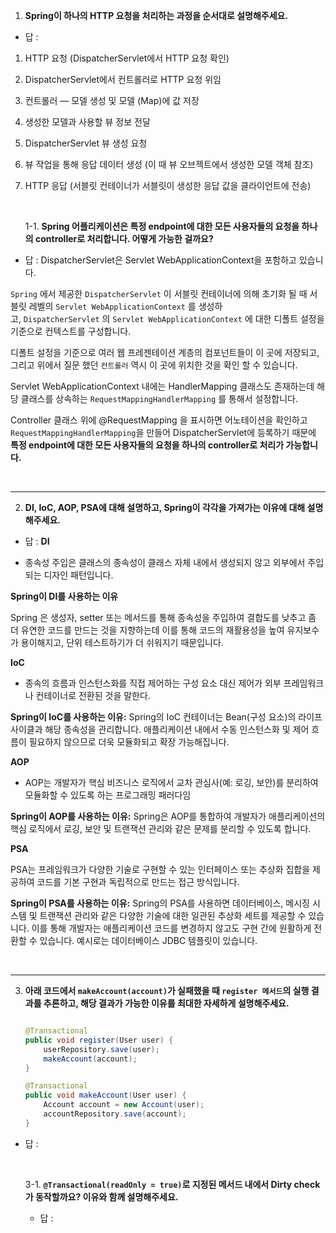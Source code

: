1.  **Spring이 하나의 HTTP 요청을 처리하는 과정을 순서대로 설명해주세요.**

- 답 :
1. HTTP 요청 (DispatcherServlet에서 HTTP 요청 확인)
2. DispatcherServlet에서 컨트롤러로 HTTP 요청 위임
3. 컨트롤러 — 모델 생성 및 모델 (Map)에 값 저장
4. 생성한 모델과 사용할 뷰 정보 전달
5. DispatcherServlet 뷰 생성 요청
6. 뷰 작업을 통해 응답 데이터 생성 (이 때 뷰 오브젝트에서 생성한 모델 객체 참조)
7. HTTP 응답 (서블릿 컨테이너가 서블릿이 생성한 응답 값을 클라이언트에 전송)

    <br> 
    
    1-1. **Spring 어플리케이션은 특정 endpoint에 대한 모든 사용자들의 요청을 하나의 controller로 처리합니다. 어떻게 가능한 걸까요?**
  - 답 : DispatcherServlet은 Servlet WebApplicationContext을 포함하고 있습니다.

`Spring` 에서 제공한 `DispatcherServlet` 이 서블릿 컨테이너에 의해 초기화 될 때 서블릿 레벨의 `Servlet WebApplicationContext` 를 생성하고, `DispatcherServlet` 의 `Servlet WebApplicationContext` 에 대한 디폴트 설정을 기준으로 컨텍스트를 구성합니다.

디폴트 설정을 기준으로 여러 웹 프레젠테이션 계층의 컴포넌트들이 이 곳에 저장되고, 그리고 위에서 질문 했던 `컨트롤러` 역시 이 곳에 위치한 것을 확인 할 수 있습니다.

 Servlet WebApplicationContext 내에는 HandlerMapping 클래스도 존재하는데 해당 클래스를 상속하는 `RequestMappingHandlerMapping` 를 통해서 설정합니다.

Controller 클래스 위에 @RequestMapping 을 표시하면 어노테이션을 확인하고 `RequestMappingHandlerMapping`을 만들어 DispatcherServlet에 등록하기 때문에 **특정 endpoint에 대한 모든 사용자들의 요청을 하나의 controller로 처리가 가능합니다.**

<br>

---
2. **DI, IoC, AOP, PSA에 대해 설명하고, Spring이 각각을 가져가는 이유에 대해 설명해주세요.**

- 답 :
**DI**

- 종속성 주입은 클래스의 종속성이 클래스 자체 내에서 생성되지 않고 외부에서 주입되는 디자인 패턴입니다.

**Spring이 DI를 사용하는 이유**

Spring 은 생성자, setter 또는 메서드를 통해 종속성을 주입하여 결합도를 낮추고 좀 더 유연한 코드를 만드는 것을 지향하는데 이를 통해 코드의 재활용성을 높여 유지보수가 용이해지고, 단위 테스트하기가 더 쉬워지기 때문입니다.

**IoC**

- 종속의 흐름과 인스턴스화를 직접 제어하는 구성 요소 대신 제어가 외부 프레임워크나 컨테이너로 전환된 것을 말한다.

**Spring이 IoC를 사용하는 이유:** Spring의 IoC 컨테이너는 Bean(구성 요소)의 라이프 사이클과 해당 종속성을 관리합니다. 애플리케이션 내에서 수동 인스턴스화 및 제어 흐름이 필요하지 않으므로 더욱 모듈화되고 확장 가능해집니다.

**AOP**

- AOP는 개발자가 핵심 비즈니스 로직에서 교차 관심사(예: 로깅, 보안)를 분리하여 모듈화할 수 있도록 하는 프로그래밍 패러다임

**Spring이 AOP를 사용하는 이유:** Spring은 AOP를 통합하여 개발자가 애플리케이션의 핵심 로직에서 로깅, 보안 및 트랜잭션 관리와 같은 문제를 분리할 수 있도록 합니다. 

**PSA**

PSA는 프레임워크가 다양한 기술로 구현할 수 있는 인터페이스 또는 추상화 집합을 제공하여 코드를 기본 구현과 독립적으로 만드는 접근 방식입니다.

**Spring이 PSA를 사용하는 이유:** Spring의 PSA를 사용하면 데이터베이스, 메시징 시스템 및 트랜잭션 관리와 같은 다양한 기술에 대한 일관된 추상화 세트를 제공할 수 있습니다. 이를 통해 개발자는 애플리케이션 코드를 변경하지 않고도 구현 간에 원활하게 전환할 수 있습니다. 예시로는 데이터베이스 JDBC 템플릿이 있습니다.

<br>

---
3. **아래 코드에서 `makeAccount(account)`가 실패했을 때 `register 메서드`의 실행 결과를 추론하고, 해당 결과가 가능한 이유를 최대한 자세하게 설명해주세요.**

    ```java
    
    @Transactional
    public void register(User user) {
    	userRepository.save(user);	
    	makeAccount(account);
    }
    
    @Transactional
    public void makeAccount(User user) {
    	Account account = new Account(user);
    	accountRepository.save(account);
    }
    ```

- 답 : 

    <br>

    3-1. **`@Transactional(readOnly = true)`로 지정된 메서드 내에서 Dirty check가 동작할까요? 이유와 함께 설명해주세요.**

  - 답 : 
